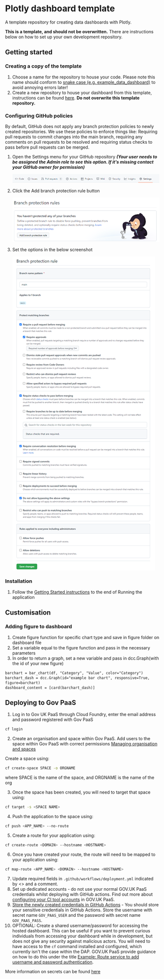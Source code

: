# Plotly dashboard template
A template repository for creating data dashboards with Plotly.

**This is a template, and should not be overwritten.** There are instructions below on how to set up your own development repository.

## Getting started

### Creating a copy of the template

1. Choose a name for the repository to house your code. Please note this name should conform to [snake case (e.g. example_data_dashboard)](https://betterprogramming.pub/string-case-styles-camel-pascal-snake-and-kebab-case-981407998841) to avoid annoying errors later!
1. Create a new repository to house your dashboard from this template, instructions can be found [here](https://docs.github.com/en/repositories/creating-and-managing-repositories/creating-a-repository-from-a-template). **Do not overwrite this template repository.** 

### Configuring GitHub policies
By default, GitHub  does not apply any branch protection policies to newly created repositories. We use these policies to enforce things like: Requiring pull requests to commit changes into the main branch, requiring any comments on pull requests to be resolved and requiring status checks to pass before pull requests can be merged.

1. Open the Settings menu for your GitHub repository ***(Your user needs to be assigned the Admin role to see this option. If it's missing contact your GitHub owner for permission)***

    ![Settings](images/policies/menu_bar.png)

1. Click the Add branch protection rule button
    
    ![Add protection rules](images/policies/unset_branch_protections.png)

1. Set the options in the below screenshot
    
    ![Branch Policy](images/policies/branch_policy.png)


### Installation
1. Follow the [Getting Started instructions](https://github.com/communitiesuk/plotly_dashboard_docs/blob/main/README.md) to the end of Running the application


## Customisation 

### Adding figure to dashboard
1.  Create figure function for specific chart type and save in figure folder on dashboard file
1.  Set a variable equal to the figure function and pass in the necessary parameters
1.  In order to return a graph, set a new variable and pass in dcc.Graph(with the id of your new figure)
```
barchart = bar_chart(df, "Category", "Value", color="Category")
barchart_dash = dcc.Graph(id="example bar chart", responsive=True, figure=barchart)
dashboard_content = [card(barchart_dash)]
```

## Deploying to Gov PaaS
1. Log in to Gov UK PaaS through Cloud Foundry, enter the email address and password registered with Gov PaaS
```bash
cf login
```
2. Create an organisation and space within Gov PaaS. Add users to the space within Gov PaaS with correct permissions [Managing organisation and spaces](https://docs.cloud.service.gov.uk/orgs_spaces_users.html#managing-organisations-spaces-and-users)

Create a space using:
```bash
cf create-space SPACE -o ORGNAME
```
where SPACE is the name of the space, and ORGNAME is the name of the org

3. Once the space has been created, you will need to target that space using:
```bash
cf target -s <SPACE NAME>
```
4. Push the application to the space using:
```bash
cf push <APP_NAME> --no-route
```
5. Create a route for your application using:
```bash
cf create-route <DOMAIN> --hostname <HOSTNAME>
```
6. Once you have created your route, the route will need to be mapped to your application using:
```bash
cf map-route <APP_NAME> <DOMAIN> --hostname <HOSTNAME>
```
7. Update required fields in `.github/workflows/deployment.yml` indicated by &lt;&gt; and a comment. 
8. Set up dedicated accounts - do not use your normal GOV.UK PaaS credentials whilst deploying with GitHub actions.
    Find out more about [configuring your CI tool accounts](https://docs.cloud.service.gov.uk/using_ci.html#configure-your-ci-tool-accounts) in GOV.UK PaaS.
9. [Store the newly created credentials in GitHub Actions][store_creds] - You should store your sensitive credentials in GitHub Actions. 
    Store the username with secret name `GOV_PAAS_USER` and the password with secret name `GOV_PAAS_PASS`.
10. OPTIONAL: Create a shared username/password for accessing the hosted dashboard.
    This can be useful if you want to prevent curious individuals from accessing your dashboard while in development, but does not give any security against malicious actors.
    You will need to have access to the `cf` command installed and configured, which currently isn't the case within the DAP.
    GOV.UK PaaS provide guidance on how to do this under the title [Example: Route service to add username and password authentication][basic_auth].

More information on secrets can be found [here](https://docs.github.com/en/actions/security-guides/encrypted-secrets)

[store_creds]: https://docs.github.com/en/actions/security-guides/encrypted-secrets#creating-encrypted-secrets-for-a-repository
[basic_auth]: https://docs.cloud.service.gov.uk/deploying_services/route_services/#example-route-service-to-add-username-and-password-authentication

